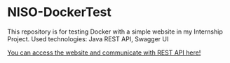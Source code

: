 # NISO-DockerTest
This repository is for testing Docker with a simple website in my Internship Project.
Used technologies: Java REST API, Swagger UI


[You can access the website and communicate with REST API here!](http://34.107.119.177 "NISO YAZILIM")
